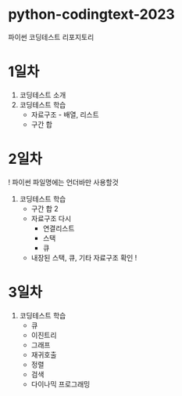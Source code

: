 # python-codingtext-2023
파이썬 코딩테스트 리포지토리

# 1일차
1. 코딩테스트 소개
2. 코딩테스트 학습
    - 자료구조  - 배열, 리스트
    - 구간 합

# 2일차
! 파이썬 파일명에는 언더바만 사용할것

1. 코딩테스트 학습
    - 구간 합 2
    - 자료구조 다시
        - 연결리스트
        - 스택
        - 큐
    - 내장된 스택, 큐, 기타 자료구조 확인 !

# 3일차
1. 코딩테스트 학습
    - 큐
    - 이진트리
    - 그래프
    - 재귀호출
    - 정렬
    - 검색
    - 다이나믹 프로그래밍